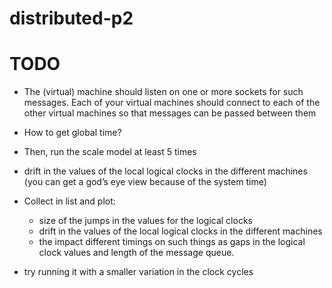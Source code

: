 # distributed-p2


# TODO
- The (virtual) machine should listen on one or more sockets for such messages. Each of your virtual machines should connect to each of the other virtual machines so that messages can be passed between them
- How to get global time?

- Then, run the scale model at least 5 times
- drift in the values of the local logical clocks in the different machines (you can get a god’s eye view because of the system time)
- Collect in list and plot:
    - size of the jumps in the values for the logical clocks
    - drift in the values of the local logical clocks in the different machines
    - the impact different timings on such things as gaps in the logical clock values and length of the message queue.
-  try running it with a smaller variation in the clock cycles